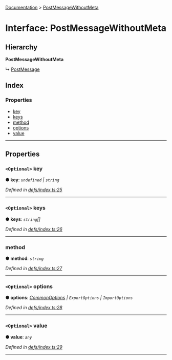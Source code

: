 [Documentation](../README.md) > [PostMessageWithoutMeta](../interfaces/postmessagewithoutmeta.md)

# Interface: PostMessageWithoutMeta

## Hierarchy

**PostMessageWithoutMeta**

↳  [PostMessage](postmessage.md)

## Index

### Properties

* [key](postmessagewithoutmeta.md#key)
* [keys](postmessagewithoutmeta.md#keys)
* [method](postmessagewithoutmeta.md#method)
* [options](postmessagewithoutmeta.md#options)
* [value](postmessagewithoutmeta.md#value)

---

## Properties

<a id="key"></a>

### `<Optional>` key

**● key**: *`undefined` \| `string`*

*Defined in [defs/index.ts:25](https://github.com/badbatch/cachemap/blob/e3c87c4/packages/core-worker/src/defs/index.ts#L25)*

___
<a id="keys"></a>

### `<Optional>` keys

**● keys**: *`string`[]*

*Defined in [defs/index.ts:26](https://github.com/badbatch/cachemap/blob/e3c87c4/packages/core-worker/src/defs/index.ts#L26)*

___
<a id="method"></a>

###  method

**● method**: *`string`*

*Defined in [defs/index.ts:27](https://github.com/badbatch/cachemap/blob/e3c87c4/packages/core-worker/src/defs/index.ts#L27)*

___
<a id="options"></a>

### `<Optional>` options

**● options**: *[CommonOptions](commonoptions.md) \| `ExportOptions` \| `ImportOptions`*

*Defined in [defs/index.ts:28](https://github.com/badbatch/cachemap/blob/e3c87c4/packages/core-worker/src/defs/index.ts#L28)*

___
<a id="value"></a>

### `<Optional>` value

**● value**: *`any`*

*Defined in [defs/index.ts:29](https://github.com/badbatch/cachemap/blob/e3c87c4/packages/core-worker/src/defs/index.ts#L29)*

___

